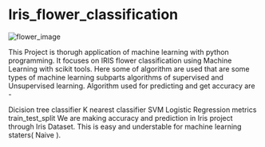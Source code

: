 # Iris_flower_classification


![flower_image](https://user-images.githubusercontent.com/108213997/221438206-207878e3-0a9f-4535-9ee9-023e4a331256.png)


This Project is thorugh application of machine learning with python programming. It focuses on IRIS flower classification using Machine Learning with scikit tools. Here some of algorithm are used that are some types of machine learning subparts algorithms of supervised and Unsupervised learning. Algorithm used for predicting and get accuracy are -

Dicision tree classifier
K nearest classifier
SVM
Logistic Regression
metrics
train_test_split We are making accuracy and prediction in Iris project through Iris Dataset. This is easy and understable for machine learning staters( Naive ).
